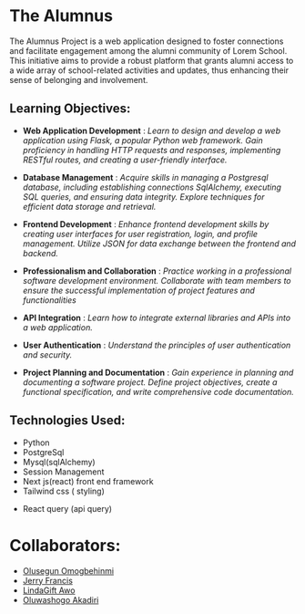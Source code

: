 # The Alumnus

The Alumnus Project is a web application designed to foster connections and facilitate engagement among the alumni community of Lorem School. This initiative aims to provide a robust platform that grants alumni access to a wide array of school-related activities and updates, thus enhancing their sense of belonging and involvement.

## Learning Objectives:

- **Web Application Development** : *Learn to design and develop a web application using Flask, a popular Python web framework. Gain proficiency in handling HTTP requests and responses, implementing RESTful routes, and creating a user-friendly interface.*

- **Database Management** : *Acquire skills in managing a Postgresql database, including establishing connections SqlAlchemy, executing SQL queries, and ensuring data integrity. Explore techniques for efficient data storage and retrieval.*

- **Frontend Development** : *Enhance frontend development skills by creating user interfaces for user registration, login, and profile management. Utilize JSON for data exchange between the frontend and backend.*

- **Professionalism and Collaboration** : *Practice working in a professional software development environment. Collaborate with team members to ensure the successful implementation of project features and functionalities*

- **API Integration** : *Learn how to integrate external libraries and APIs into a web application.*

- **User Authentication** : *Understand the principles of user authentication and security.*

- **Project Planning and Documentation** : *Gain experience in planning and documenting a software project. Define project objectives, create a functional specification, and write comprehensive code documentation.*

## Technologies Used:

- Python
- PostgreSql
- Mysql(sqlAlchemy)
- Session Management
- Next js(react) front end framework 
- Tailwind css ( styling)
* React query (api query)


# Collaborators:

- [Olusegun Omogbehinmi](https://github.com/CodewithSegNet)
- [Jerry Francis](https://github.com/Jerrydev01)
- [LindaGift Awo](https://github.com/Linda-Gift)
- [Oluwashogo Akadiri](https://github.com/ShogoMark)
